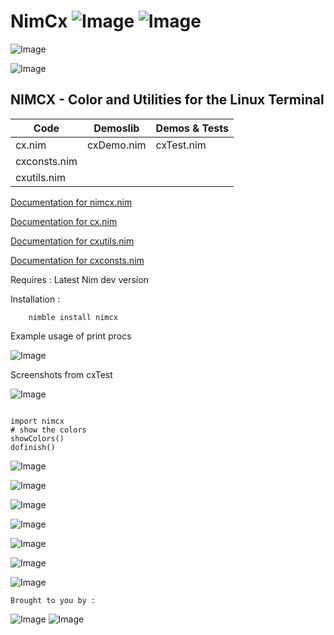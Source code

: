 # NimCx   ![Image](https://camo.githubusercontent.com/b0224997019dec4e51d692c722ea9bee2818c837/68747470733a2f2f696d672e736869656c64732e696f2f6769746875622f6c6963656e73652f6d6173686170652f6170697374617475732e737667)   ![Image](https://raw.githubusercontent.com/yglukhov/nimble-tag/master/nimble.png)


![Image](http://qqtop.github.io/nimcxfont.png?raw=true)

![Image](http://qqtop.github.io/nimfbm.png?raw=true)

 NIMCX - Color and Utilities for the Linux Terminal
--------------------------------------------------------



| Code           | Demoslib         | Demos & Tests    |
|----------------|------------------|------------------|
| cx.nim         | cxDemo.nim       | cxTest.nim       |
| cxconsts.nim   |                  |                  |
| cxutils.nim    |                  |                  |


[Documentation for nimcx.nim](https://qqtop.github.io/nimcxindex.html)

[Documentation for cx.nim](https://qqtop.github.io/cx.html)

[Documentation for cxutils.nim](https://qqtop.github.io/cxutils.html)

[Documentation for cxconsts.nim](https://qqtop.github.io/cxconsts.html)
                           

Requires     : Latest Nim dev version

Installation : 


```
    nimble install nimcx

```



Example usage of print procs 


![Image](http://qqtop.github.io/sierpcxdemp.png?raw=true)


Screenshots from cxTest

![Image](http://qqtop.github.io/nimcarpet.png?raw=true)




```nimrod         

import nimcx
# show the colors
showColors()
dofinish()

```


![Image](http://qqtop.github.io/nimcolors33.png?raw=true)

![Image](http://qqtop.github.io/nimcolors34.png?raw=true)

![Image](http://qqtop.github.io/nimcolors35.png?raw=true)

![Image](http://qqtop.github.io/nimcolors36.png?raw=true)

![Image](http://qqtop.github.io/nimcolors10.png?raw=true)

![Image](http://qqtop.github.io/nimbox.png?raw=true)

![Image](http://qqtop.github.io/snowmaninjapan.png?raw=true)

 
    Brought to you by :
  
  
   ![Image](http://qqtop.github.io/gnu2.png?raw=true)  ![Image](http://qqtop.github.io/gnu.png?raw=true)

   

